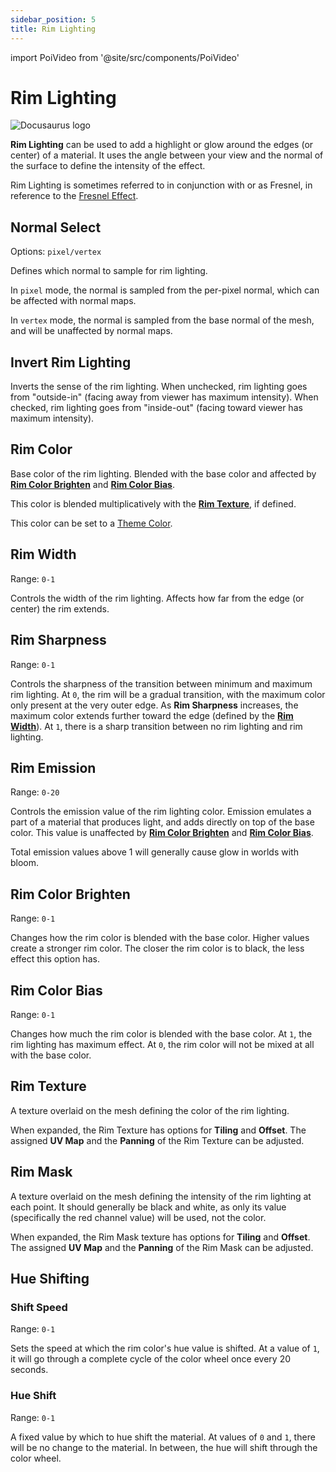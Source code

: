 ```yaml
---
sidebar_position: 5
title: Rim Lighting
---
```

import PoiVideo from '@site/src/components/PoiVideo'

# Rim Lighting

![Docusaurus logo](/img/CirclelogoBig.png)

**Rim Lighting** can be used to add a highlight or glow around the edges (or center) of a material. It uses the angle between your view and the normal of the surface to define the intensity of the effect.

Rim Lighting is sometimes referred to in conjunction with or as Fresnel, in reference to the [Fresnel Effect](https://docs.unity3d.com/Manual/StandardShaderFresnel.html).

## Normal Select

Options: `pixel/vertex`

Defines which normal to sample for rim lighting.

In `pixel` mode, the normal is sampled from the per-pixel normal, which can be affected with normal maps.

In `vertex` mode, the normal is sampled from the base normal of the mesh, and will be unaffected by normal maps.

<!-- ![Rim Lighting Normal Select side-by-side]() -->

## Invert Rim Lighting

Inverts the sense of the rim lighting. When unchecked, rim lighting goes from "outside-in" (facing away from viewer has maximum intensity). When checked, rim lighting goes from "inside-out" (facing toward viewer has maximum intensity).

<!-- ![Rim Lighting Invert Off/On]() -->

## Rim Color

Base color of the rim lighting. Blended with the base color and affected by [**Rim Color Brighten**](##Rim-Color-Brighten) and [**Rim Color Bias**](##Rim-Color-Bias).

This color is blended multiplicatively with the [**Rim Texture**](##Rim-Texture), if defined.

This color can be set to a [Theme Color](global-themes.md).

## Rim Width

Range: `0-1`

Controls the width of the rim lighting. Affects how far from the edge (or center) the rim extends.

<!-- ![Rim Lighting Width Variations 0 -> 0.5 -> 1]() -->

## Rim Sharpness

Range: `0-1`

Controls the sharpness of the transition between minimum and maximum rim lighting. At `0`, the rim will be a gradual transition, with the maximum color only present at the very outer edge. As **Rim Sharpness** increases, the maximum color extends further toward the edge (defined by the [**Rim Width**](##Rim-Width)). At `1`, there is a sharp transition between no rim lighting and rim lighting.

<!-- ![Rim Lighting Sharpness 0 -> 0.5 -> 1]() -->

## Rim Emission

Range: `0-20`

Controls the emission value of the rim lighting color. Emission emulates a part of a material that produces light, and adds directly on top of the base color. This value is unaffected by [**Rim Color Brighten**](##Rim-Color-Brighten) and [**Rim Color Bias**](##Rim-Color-Bias).

Total emission values above 1 will generally cause glow in worlds with bloom.

## Rim Color Brighten

Range: `0-1`

Changes how the rim color is blended with the base color. Higher values create a stronger rim color. The closer the rim color is to black, the less effect this option has.

## Rim Color Bias

Range: `0-1`

Changes how much the rim color is blended with the base color. At `1`, the rim lighting has maximum effect. At `0`, the rim color will not be mixed at all with the base color.

## Rim Texture

A texture overlaid on the mesh defining the color of the rim lighting.

When expanded, the Rim Texture has options for **Tiling** and **Offset**. The assigned **UV Map** and the **Panning** of the Rim Texture can be adjusted.

<!-- ![Rim Lighting Texture Example]() -->

## Rim Mask

A texture overlaid on the mesh defining the intensity of the rim lighting at each point. It should generally be black and white, as only its value (specifically the red channel value) will be used, not the color.

When expanded, the Rim Mask texture has options for **Tiling** and **Offset**. The assigned **UV Map** and the **Panning** of the Rim Mask can be adjusted.

<!-- ![Rim Lighting With & Without Mask]() -->

## Hue Shifting

### Shift Speed

Range: `0-1`

Sets the speed at which the rim color's hue value is shifted. At a value of `1`, it will go through a complete cycle of the color wheel once every 20 seconds.

### Hue Shift

Range: `0-1`

A fixed value by which to hue shift the material. At values of `0` and `1`, there will be no change to the material. In between, the hue will shift through the color wheel.

